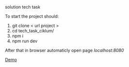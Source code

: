 solution tech task

To start the project should: 
1. git clone < url project >
2. cd tech_task_ciklum/
3. npm i
4. npm run dev 

After that in browser automaticly open page *localhost:8080*

[Demo](https://kotaleksei.github.io/tech_task_ciklum/)